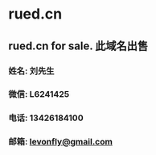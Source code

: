 # rued.cn


## rued.cn for sale.    此域名出售

### 姓名: 刘先生
### 微信: L6241425
### 电话: 13426184100
### 邮箱: levonfly@gmail.com
